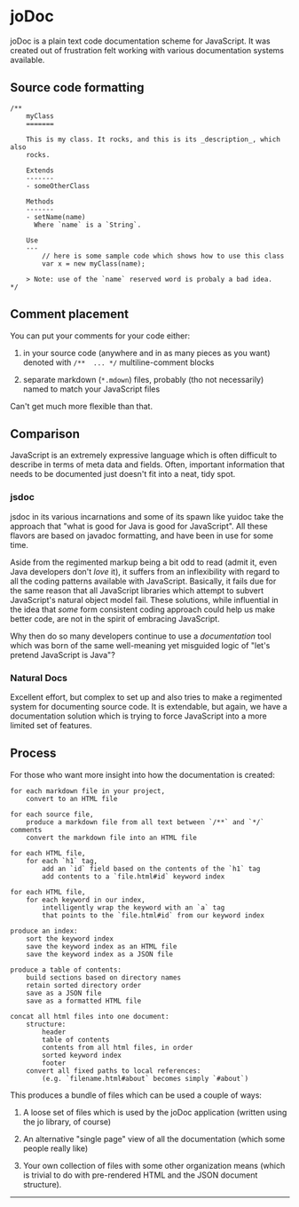 joDoc
=====

joDoc is a plain text code documentation scheme for JavaScript. It was created out of
frustration felt working with various documentation systems available.

Source code formatting
----------------------

	/**
		myClass
		=======
		
		This is my class. It rocks, and this is its _description_, which also
		rocks.
		
		Extends
		-------
		- someOtherClass
		
		Methods
		-------
		- setName(name)
		  Where `name` is a `String`.
		
		Use
		---
			// here is some sample code which shows how to use this class
			var x = new myClass(name);
		
		> Note: use of the `name` reserved word is probaly a bad idea.
	*/

Comment placement
-----------------

You can put your comments for your code either:

1. in your source code (anywhere and in as many pieces as you want) denoted with
   `/**  ... */` multiline-comment blocks

2. separate markdown (`*.mdown`) files, probably (tho not necessarily) named to
   match your JavaScript files

Can't get much more flexible than that.

Comparison
----------

JavaScript is an extremely expressive language which is often difficult to describe in
terms of meta data and fields. Often, important information that needs to be documented
just doesn't fit into a neat, tidy spot.

### jsdoc

jsdoc in its various incarnations and some of its spawn like yuidoc take the approach
that "what is good for Java is good for JavaScript". All these flavors are based on
javadoc formatting, and have been in use for some time.

Aside from the regimented markup being a bit odd to read (admit it, even Java developers
don't _love_ it), it suffers from an inflexibility with regard to all the coding
patterns available with JavaScript. Basically, it fails due for the same reason that all
JavaScript libraries which attempt to subvert JavaScript's natural object model fail.
These solutions, while influential in the idea that _some_ form consistent coding
approach could help us make better code, are not in the spirit of embracing JavaScript.

Why then do so many developers continue to use a _documentation_ tool which was born
of the same well-meaning yet misguided logic of "let's pretend JavaScript is Java"?

### Natural Docs

Excellent effort, but complex to set up and also tries to make a regimented system for
documenting source code. It is extendable, but again, we have a documentation solution
which is trying to force JavaScript into a more limited set of features.

Process
-------

For those who want more insight into how the documentation is created:

	for each markdown file in your project,
		convert to an HTML file
	
	for each source file,
		produce a markdown file from all text between `/**` and `*/` comments
		convert the markdown file into an HTML file
	
	for each HTML file,
		for each `h1` tag,
			add an `id` field based on the contents of the `h1` tag
			add contents to a `file.html#id` keyword index
	
	for each HTML file,
		for each keyword in our index,
			intelligently wrap the keyword with an `a` tag
			that points to the `file.html#id` from our keyword index
	
	produce an index:
		sort the keyword index
		save the keyword index as an HTML file
		save the keyword index as a JSON file

	produce a table of contents:
		build sections based on directory names
		retain sorted directory order
		save as a JSON file
		save as a formatted HTML file

	concat all html files into one document:
		structure:
			header
			table of contents
			contents from all html files, in order
			sorted keyword index
			footer
		convert all fixed paths to local references:
			(e.g. `filename.html#about` becomes simply `#about`)

This produces a bundle of files which can be used a couple of ways:

1. A loose set of files which is used by the joDoc application (written
   using the jo library, of course)

2. An alternative "single page" view of all the documentation (which some
   people really like)

3. Your own collection of files with some other organization means (which
   is trivial to do with pre-rendered HTML and the JSON document
   structure).

- - -
